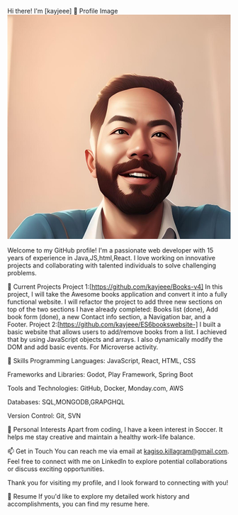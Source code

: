 Hi there! I'm [kayjeee] 👋
Profile Image ![your web developer](kayjeee.jpg)

Welcome to my GitHub profile! I'm a passionate web developer with 15 years of experience in Java,JS,html,React. I love working on innovative projects and collaborating with talented individuals to solve challenging problems.

🔭 Current Projects
Project 1:[https://github.com/kayjeee/Books-v4] In this project, I will take the Awesome books application and convert it into a fully functional website. I will refactor the project to add three new sections on top of the two sections I have already completed: Books list (done), Add book form (done), a new Contact info section, a Navigation bar, and a Footer.
Project 2:[https://github.com/kayjeee/ES6bookswebsite-] I built a basic website that allows users to add/remove books from a list. I achieved that by using JavaScript objects and arrays. I also dynamically modify the DOM and add basic events. For Microverse activity.

🌱 Skills
Programming Languages: JavaScript, React, HTML, CSS

Frameworks and Libraries: Godot, Play Framework, Spring Boot

Tools and Technologies: GitHub, Docker, Monday.com, AWS

Databases: SQL,MONGODB,GRAPGHQL

Version Control:  Git, SVN

🌟 Personal Interests
Apart from coding, I have a keen interest in Soccer. It helps me stay creative and maintain a healthy work-life balance.

📫 Get in Touch
You can reach me via email at kagiso.killagram@gmail.com. Feel free to connect with me on LinkedIn to explore potential collaborations or discuss exciting opportunities.

Thank you for visiting my profile, and I look forward to connecting with you!

📃 Resume
If you'd like to explore my detailed work history and accomplishments, you can find my resume here.
